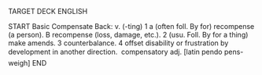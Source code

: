 TARGET DECK
ENGLISH

START
Basic
Compensate
Back: v. (-ting) 1 a (often foll. By for) recompense (a person). B recompense (loss, damage, etc.). 2 (usu. Foll. By for a thing) make amends. 3 counterbalance. 4 offset disability or frustration by development in another direction.  compensatory adj. [latin pendo pens- weigh]
END
